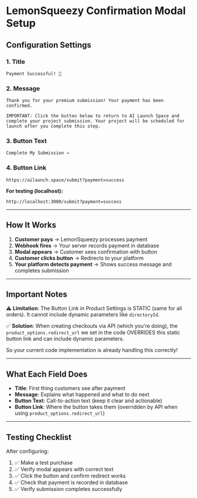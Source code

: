 # LemonSqueezy Confirmation Modal Setup

## Configuration Settings

### 1. Title
```
Payment Successful! 🎉
```

### 2. Message
```
Thank you for your premium submission! Your payment has been confirmed.

IMPORTANT: Click the button below to return to AI Launch Space and complete your project submission. Your project will be scheduled for launch after you complete this step.
```

### 3. Button Text
```
Complete My Submission →
```

### 4. Button Link
```
https://ailaunch.space/submit?payment=success
```

**For testing (localhost):**
```
http://localhost:3000/submit?payment=success
```

---

## How It Works

1. **Customer pays** → LemonSqueezy processes payment
2. **Webhook fires** → Your server records payment in database
3. **Modal appears** → Customer sees confirmation with button
4. **Customer clicks button** → Redirects to your platform
5. **Your platform detects payment** → Shows success message and completes submission

---

## Important Notes

⚠️ **Limitation**: The Button Link in Product Settings is STATIC (same for all orders). It cannot include dynamic parameters like `directoryId`.

✅ **Solution**: When creating checkouts via API (which you're doing), the `product_options.redirect_url` we set in the code OVERRIDES this static button link and can include dynamic parameters.

So your current code implementation is already handling this correctly!

---

## What Each Field Does

- **Title**: First thing customers see after payment
- **Message**: Explains what happened and what to do next
- **Button Text**: Call-to-action text (keep it clear and actionable)
- **Button Link**: Where the button takes them (overridden by API when using `product_options.redirect_url`)

---

## Testing Checklist

After configuring:

1. ✅ Make a test purchase
2. ✅ Verify modal appears with correct text
3. ✅ Click the button and confirm redirect works
4. ✅ Check that payment is recorded in database
5. ✅ Verify submission completes successfully

